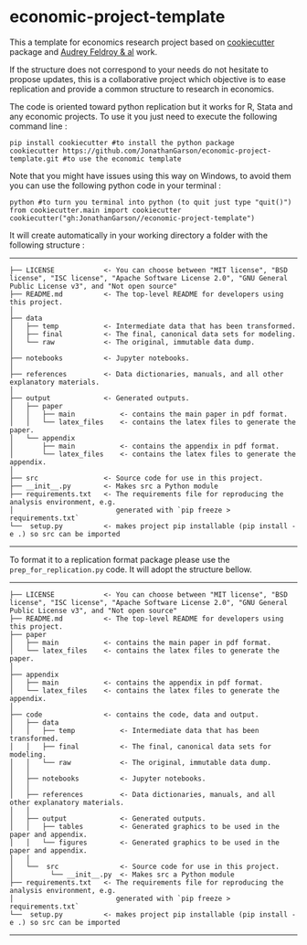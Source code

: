 # economic-project-template
This a template for economics research project based on [cookiecutter](https://cookiecutter.readthedocs.io/en/stable/) package and [Audrey Feldroy & al](https://github.com/audreyfeldroy/cookiecutter-pypackage/tree/master) work.

If the structure does not correspond to your needs do not hesitate to propose updates, this is a collaborative project which objective is to ease replication and provide a common structure to research in economics.

The code is oriented toward python replication but it works for R, Stata and any economic projects. To use it you just need to execute the following command line :

```
pip install cookiecutter #to install the python package
cookiecutter https://github.com/JonathanGarson/economic-project-template.git #to use the economic template
```
Note that you might have issues using this way on Windows, to avoid them you can use the following python code in your terminal :

```
python #to turn you terminal into python (to quit just type "quit()")
from cookiecutter.main import cookiecutter
cookiecutter("gh:JonathanGarson//economic-project-template")
```

It will create automatically in your working directory a folder with the following structure :

------------

    ├── LICENSE            <- You can choose between "MIT license", "BSD license", "ISC license", "Apache Software License 2.0", "GNU General Public License v3", and "Not open source"
    ├── README.md          <- The top-level README for developers using this project.
    │
    ├── data
    │   ├── temp           <- Intermediate data that has been transformed.
    │   ├── final          <- The final, canonical data sets for modeling.
    │   └── raw            <- The original, immutable data dump.
    │
    ├── notebooks          <- Jupyter notebooks.
    │   
    ├── references         <- Data dictionaries, manuals, and all other explanatory materials.
    │   
    ├── output             <- Generated outputs.
    │   ├── paper
    │   │   ├── main           <- contains the main paper in pdf format.
    │   │   └── latex_files    <- contains the latex files to generate the paper.
    │   └── appendix
    │       ├── main           <- contains the appendix in pdf format.
    │       └── latex_files    <- contains the latex files to generate the appendix.
    │
    ├── src                <- Source code for use in this project.
    ├── __init__.py        <- Makes src a Python module
    ├── requirements.txt   <- The requirements file for reproducing the analysis environment, e.g.
    │                         generated with `pip freeze > requirements.txt`
    └──  setup.py          <- makes project pip installable (pip install -e .) so src can be imported
    
------------

To format it to a replication format package please use the ```prep_for_replication.py``` code. It will adopt the structure bellow.

------------

    ├── LICENSE            <- You can choose between "MIT license", "BSD license", "ISC license", "Apache Software License 2.0", "GNU General Public License v3", and "Not open source"
    ├── README.md          <- The top-level README for developers using this project.
    ├── paper
    │   ├── main           <- contains the main paper in pdf format.
    │   └── latex_files    <- contains the latex files to generate the paper.
    │
    ├── appendix
    │   ├── main           <- contains the appendix in pdf format.
    │   └── latex_files    <- contains the latex files to generate the appendix.
    │
    ├── code               <- contains the code, data and output.
    │   ├── data
    │   │   ├── temp           <- Intermediate data that has been transformed.
    │   │   ├── final          <- The final, canonical data sets for modeling.
    │   │   └── raw            <- The original, immutable data dump.
    │   │
    │   ├── notebooks          <- Jupyter notebooks.
    │   │
    │   ├── references         <- Data dictionaries, manuals, and all other explanatory materials.
    │   │
    │   ├── output             <- Generated outputs.
    │   │   ├── tables         <- Generated graphics to be used in the paper and appendix.
    │   │   └── figures        <- Generated graphics to be used in the paper and appendix.
    │   │
    │   └──  src               <- Source code for use in this project.
    │         └── __init__.py  <- Makes src a Python module
    ├── requirements.txt   <- The requirements file for reproducing the analysis environment, e.g.
    │                         generated with `pip freeze > requirements.txt`
    └──  setup.py          <- makes project pip installable (pip install -e .) so src can be imported
    
--------
